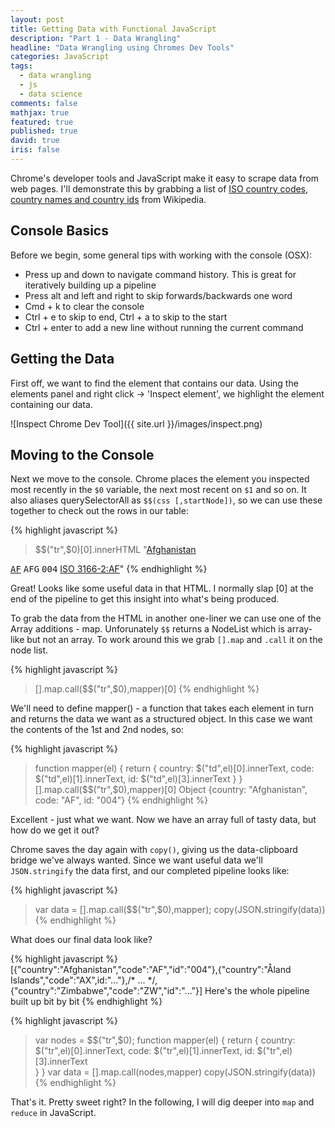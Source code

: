 ```yaml
---
layout: post
title: Getting Data with Functional JavaScript
description: "Part 1 - Data Wrangling"
headline: "Data Wrangling using Chromes Dev Tools"
categories: JavaScript
tags: 
  - data wrangling
  - js
  - data science
comments: false
mathjax: true
featured: true
published: true
david: true
iris: false
---
```


Chrome's developer tools and JavaScript make it easy to scrape data from web pages. I'll demonstrate this by grabbing a list of [ISO country codes, country names and country ids](http://en.wikipedia.org/wiki/ISO_3166-1) from Wikipedia.

## Console Basics

Before we begin, some general tips with working with the console (OSX):

- Press up and down to navigate command history. This is great for iteratively building up a pipeline
- Press alt and left and right to skip forwards/backwards one word
- Cmd + k to clear the console
- Ctrl + e to skip to end, Ctrl + a to skip to the start
- Ctrl + enter to add a new line without running the current command

## Getting the Data 

First off, we want to find the element that contains our data. Using the elements panel and right click -> 'Inspect element', we highlight the element containing our data.

![Inspect Chrome Dev Tool]({{ site.url }}/images/inspect.png)

## Moving to the Console

Next we move to the console. Chrome places the element you inspected most recently in the `$0` variable, the next most recent on `$1` and so on. It also aliases querySelectorAll as `$$(css [,startNode])`, so we can use these together to check out the rows in our table:

{% highlight javascript %}
> $$("tr",$0)[0].innerHTML
"<td><a href="/wiki/Afghanistan" title="Afghanistan">Afghanistan</a></td>
<td><a href="/wiki/ISO_3166-1_alpha-2#AF" title="ISO 3166-1 alpha-2"><tt>AF</tt></a></td>
<td><tt>AFG</tt></td>
<td><tt>004</tt></td>
<td><a href="/wiki/ISO_3166-2:AF" title="ISO 3166-2:AF">ISO 3166-2:AF</a></td>"
{% endhighlight %}

Great! Looks like some useful data in that HTML. I normally slap [0] at the end of the pipeline to get this insight into what's being produced.

To grab the data from the HTML in another one-liner we can use one of the Array additions - map. Unforunately `$$` returns a NodeList which is array-like but not an array. To work around this we grab `[].map` and `.call` it on the node list.

{% highlight javascript %}
> [].map.call($$("tr",$0),mapper)[0]
{% endhighlight %}

We'll need to define mapper() - a function that takes each element in turn and returns the data we want as a structured object. In this case we want the contents of the 1st and 2nd nodes, so:

{% highlight javascript %}
> function mapper(el) {
    return {
      country: $("td",el)[0].innerText,
      code: $("td",el)[1].innerText,
      id: $("td",el)[3].innerText
    }
  }
> [].map.call($$("tr",$0),mapper)[0]
Object {country: "Afghanistan", code: "AF", id: "004"}
{% endhighlight %}

Excellent - just what we want. Now we have an array full of tasty data, but how do we get it out?

Chrome saves the day again with `copy()`, giving us the data-clipboard bridge we've always wanted. Since we want useful data we'll `JSON.stringify` the data first, and our completed pipeline looks like:

{% highlight javascript %}
> var data = [].map.call($$("tr",$0),mapper);
> copy(JSON.stringify(data))
{% endhighlight %}

What does our final data look like?

{% highlight javascript %}
[{"country":"Afghanistan","code":"AF","id":"004"},{"country":"Åland Islands","code":"AX",id:"..."},/* ... */,{"country":"Zimbabwe","code":"ZW","id":"..."}]
Here's the whole pipeline built up bit by bit
{% endhighlight %}

{% highlight javascript %}
> var nodes = $$("tr",$0);
> function mapper(el) {
    return {
      country: $("tr",el)[0].innerText,
      code: $("tr",el)[1].innerText,
      id: $("tr",el)[3].innerText    
      }
  }
> var data = [].map.call(nodes,mapper)
> copy(JSON.stringify(data))
{% endhighlight %}

That's it. Pretty sweet right? In the following, I will dig deeper into `map` and `reduce` in JavaScript.
